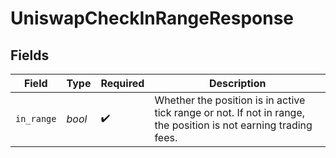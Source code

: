 # UniswapCheckInRangeResponse


## Fields

| Field                                                                                                           | Type                                                                                                            | Required                                                                                                        | Description                                                                                                     |
| --------------------------------------------------------------------------------------------------------------- | --------------------------------------------------------------------------------------------------------------- | --------------------------------------------------------------------------------------------------------------- | --------------------------------------------------------------------------------------------------------------- |
| `in_range`                                                                                                      | *bool*                                                                                                          | :heavy_check_mark:                                                                                              | Whether the position is in active tick range or not. If not in range, the position is not earning trading fees. |